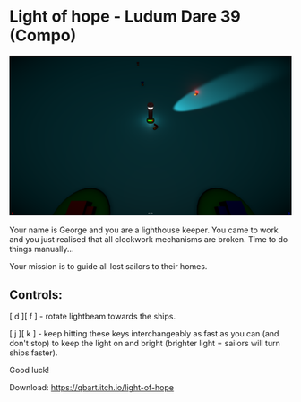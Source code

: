 # Light of hope - Ludum Dare 39 (Compo)

![cover](https://raw.githubusercontent.com/qbart/ld39-light-of-hope/master/Release/LightOfHope.png)

Your name is George and you are a lighthouse keeper.
You came to work and you just realised that all clockwork mechanisms are broken. Time to do things manually...

Your mission is to guide all lost sailors to their homes.

## Controls:

[ d ][ f ] - rotate lightbeam towards the ships.

[ j ][ k ] - keep hitting these keys interchangeably as fast as you can (and don't stop) to keep the light on and bright (brighter light = sailors will turn ships faster).

Good luck!

Download: https://qbart.itch.io/light-of-hope
